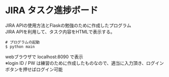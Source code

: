 # JIRA タスク進捗ボード
JIRA APIの使用方法とFlaskの勉強のために作成したプログラム  
JIRA APIを利用して、タスク内容をHTMLで表示する。  

```
# プログラムの起動
$ python main
```
webブラウザで localhost:8090 で表示  
※login ID / PW は練習のために作成したものなので、適当に入力頂き、ログインボタンを押せばログイン可能  